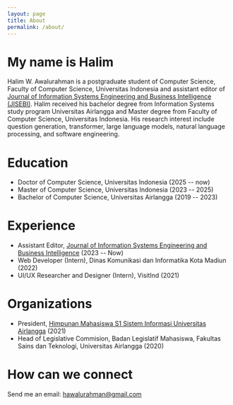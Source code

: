 ```yaml
---
layout: page
title: About
permalink: /about/
---
```


# My name is Halim

Halim W. Awalurahman is a postgraduate student of Computer Science, Faculty of Computer Science, Universitas Indonesia and assistant editor of [Journal of Information Systems Engineering and Business Intelligence 
(JISEBI)](https://e-journal.unair.ac.id/JISEBI/index). Halim received his bachelor degree from Information Systems study program Universitas Airlangga and Master degree from Faculty of Computer Science, Universitas Indonesia. His research interest include question generation, transformer, large language models, natural language 
processing, and software engineering.

# Education

- Doctor of Computer Science, Universitas Indonesia (2025 -- now)
- Master of Computer Science, Universitas Indonesia (2023 -- 2025)
- Bachelor of Computer Science, Universitas Airlangga (2019 -- 2023)

# Experience

- Assistant Editor, [Journal of Information Systems Engineering and Business Intelligence](https://e-journal.unair.ac.id/JISEBI/index) (2023 -- Now)
- Web Developer (Intern), Dinas Komunikasi dan Informatika Kota Madiun (2022)
- UI/UX Researcher and Designer (Intern), VisitInd (2021)

# Organizations

- President, [Himpunan Mahasiswa S1 Sistem Informasi Universitas Airlangga](https://www.linkedin.com/company/himpunan-mahasiswa-s1-sistem-informasi-unair/) (2021)
- Head of Legislative Commision, Badan Legislatif Mahasiswa, Fakultas Sains dan Teknologi, Universitas Airlangga (2020)

# How can we connect

Send me an email: [hawalurahman@gmail.com](mailto:hawalurahman@gmail.com)
